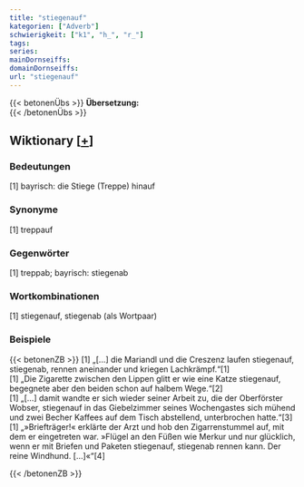 ```yaml
---
title: "stiegenauf"
kategorien: ["Adverb"]
schwierigkeit: ["k1", "h_", "r_"]
tags:
series:
mainDornseiffs:
domainDornseiffs:
url: "stiegenauf"
---
```


{{< betonenÜbs >}}
**Übersetzung:**  
{{< /betonenÜbs >}}

## Wiktionary [[+](https://de.wiktionary.org/wiki/stiegenauf)]

### Bedeutungen
[1] bayrisch: die Stiege (Treppe) hinauf  

### Synonyme
[1] treppauf  

### Gegenwörter
[1] treppab; bayrisch: stiegenab  

### Wortkombinationen
[1] stiegenauf, stiegenab (als Wortpaar)  

### Beispiele
{{< betonenZB >}}
[1] „[…] die Mariandl und die Creszenz laufen stiegenauf, stiegenab, rennen aneinander und kriegen Lachkrämpf.“[1]  
[1] „Die Zigarette zwischen den Lippen glitt er wie eine Katze stiegenauf, begegnete aber den beiden schon auf halbem Wege.“[2]  
[1] „[…] damit wandte er sich wieder seiner Arbeit zu, die der Oberförster Wobser, stiegenauf in das Giebelzimmer seines Wochengastes sich mühend und zwei Becher Kaffees auf dem Tisch abstellend, unterbrochen hatte.“[3]  
[1] „»Briefträger!« erklärte der Arzt und hob den Zigarrenstummel auf, mit dem er eingetreten war. »Flügel an den Füßen wie Merkur und nur glücklich, wenn er mit Briefen und Paketen stiegenauf, stiegenab rennen kann. Der reine Windhund. […]«“[4]  

{{< /betonenZB >}}

